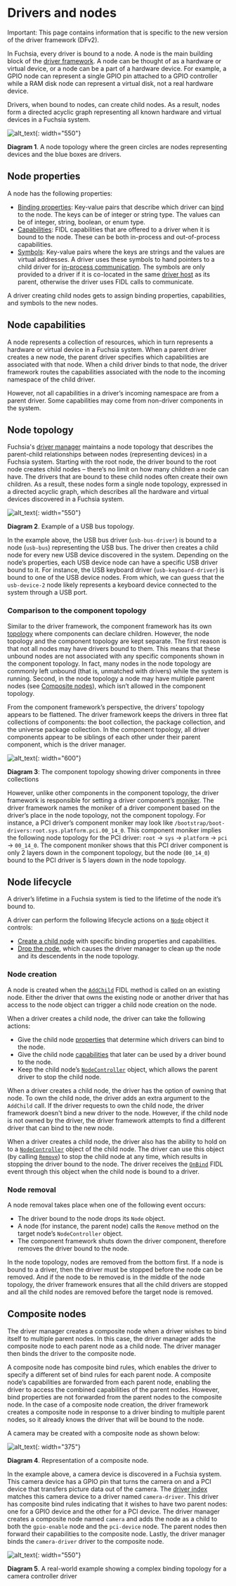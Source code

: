 # Drivers and nodes

Important: This page contains information that is specific to the new
version of the driver framework (DFv2).

In Fuchsia, every driver is bound to a node. A node is the main building block
of the [driver framework][driver-framework]. A node can be thought of as
a hardware or virtual device, or a node can be a part of a hardware device.
For example, a GPIO node can represent a single GPIO pin attached to a GPIO
controller while a RAM disk node can represent a virtual disk, not a real
hardware device.

Drivers, when bound to nodes, can create child nodes. As a result, nodes form a
directed acyclic graph representing all known hardware and virtual devices in a
Fuchsia system.

![alt_text](images/diagram_node_topology_01.svg "Basic node topology"){: width="550"}

**Diagram 1**. A node topology where the green circles are nodes representing
devices and the blue boxes are drivers.


## Node properties

A node has the following properties:

*   [Binding properties][binding-properties]: Key-value pairs that describe
    which driver can [bind][driver-binding] to the node. The keys can be of
    integer or string type. The values can be of integer, string, boolean,
    or enum type.
*   [Capabilities][capabilities]: FIDL capabilities that are offered to a driver
    when it is bound to the node. These can be both in-process and
    out-of-process capabilities.
*   [Symbols][symbols]: Key-value pairs where the keys are strings and the
    values are virtual addresses. A driver uses these symbols to hand pointers
    to a child driver for [in-process communication][driver-runtime]. The
    symbols are only provided to a driver if it is co-located in the same
    [driver host][driver-host] as its parent, otherwise the driver uses FIDL
    calls to communicate.

A driver creating child nodes gets to assign binding properties, capabilities,
and symbols to the new nodes.

## Node capabilities

A node represents a collection of resources, which in turn represents a hardware
or virtual device in a Fuchsia system. When a parent driver creates a new node,
the parent driver specifies which capabilities are associated with that node.
When a child driver binds to that node, the driver framework routes the
capabilities associated with the node to the incoming namespace of
the child driver.

However, not all capabilities in a driver’s incoming namespace are from a parent
driver. Some capabilities may come from non-driver components in the system.

## Node topology

Fuchsia's [driver manager][driver-manager] maintains a node topology that
describes the parent-child relationships between nodes (representing devices)
in a Fuchsia system. Starting with the root node, the driver bound to the root node creates
child nodes – there’s no limit on how many children a node can have. The drivers
that are bound to these child nodes often create their own children. As a
result, these nodes form a single node topology, expressed
in a directed acyclic graph, which describes all the hardware
and virtual devices discovered in a Fuchsia system.

![alt_text](images/diagram_node_topology_02.svg "USB bug node topology"){: width="550"}

**Diagram 2**. Example of a USB bus topology.

In the example above, the USB bus driver (`usb-bus-driver`) is bound to a node
(`usb-bus`) representing the USB bus. The driver then creates a child node for
every new USB device discovered in the system. Depending on the node’s
properties, each USB device node can have a specific USB driver bound to it.
For instance, the USB keyboard driver (`usb-keyboard-driver`) is bound to one of
the USB device nodes. From which, we can guess that the `usb-device-2` node
likely represents a keyboard device connected to the system through a USB port.

### Comparison to the component topology

Similar to the driver framework, the component framework has its own
[topology][component-topology] where components can declare children. However,
the node topology and the component topology are kept separate. The first reason
is that not all nodes may have drivers bound to them. This means that these
unbound nodes are not associated with any specific components shown in the
component topology. In fact, many nodes in the node topology are commonly left
unbound (that is, unmatched with drivers) while the system is running. Second,
in the node topology a node may have multiple parent nodes (see
[Composite nodes](#composite_nodes)), which isn’t allowed in the component
topology.

From the component framework’s perspective, the drivers’ topology appears to be
flattened. The driver framework keeps the drivers in three flat
collections of components: the boot collection, the package collection, and the
universe package collection. In the component topology, all driver components
appear to be siblings of each other under their parent component, which is the
driver manager.

![alt_text](images/diagram_driver_component_topology_01.svg "Component topology example"){: width="600"}

**Diagram 3**: The component topology showing driver components in three collections

However, unlike other components in the component topology, the driver framework
is responsible for setting a driver component’s [moniker][moniker]. The driver
framework names the moniker of a driver component based on the driver’s place
in the node topology, not the component topology. For instance, a PCI driver’s
component moniker may look like `/bootstrap/boot-drivers:root.sys.platform.pci.00_14_0`.
This component moniker implies the following node topology for the PCI driver:
`root` -> `sys` -> `platform` -> `pci` -> `00_14_0`. The component moniker shows
that this PCI driver component is only 2 layers down in the component topology,
but the node (`00_14_0`) bound to the PCI driver is 5 layers down
in the node topology.

## Node lifecycle

A driver’s lifetime in a Fuchsia system is tied to the lifetime of the node it’s
bound to.

A driver can perform the following lifecycle actions on a [`Node`][node-object]
object it controls:

*  [Create a child node](#node_creation) with specific binding properties and
   capabilities.
*  [Drop the node](#node_removal), which causes the driver manager to clean up
   the node and its descendents in the node topology.

### Node creation

A node is created when the [`AddChild`][addchild] FIDL method is called on an
existing node. Either the driver that owns the existing node or another driver
that has access to the node object can trigger a child node creation
on the node.

When a driver creates a child node, the driver can take the following actions:

*   Give the child node [properties](#node_properties) that determine which
    drivers can bind to the node.
*   Give the child node [capabilities](#node_capabilities) that later can be
    used by a driver bound to the node.
*   Keep the child node’s [`NodeController`][node-controller] object, which
    allows the parent driver to stop the child node.

When a driver creates a child node, the driver has the option of owning that
node. To own the child node, the driver adds an extra argument to the
`AddChild` call. If the driver requests to own the child node, the driver
framework doesn't bind a new driver to the node. However, if the child node is
not owned by the driver, the driver framework attempts to find a different
driver that can bind to the new node.

When a driver creates a child node, the driver also has the ability to hold on
to a [`NodeController`][node-controller] object of the child node. The driver
can use this object (by calling [`Remove`][fidl-remove]) to stop the child node
at any time, which results in stopping the driver bound to the node. The driver
receives the [`OnBind`][fidl-onbind] FIDL event through this object when
the child node is bound to a driver.

### Node removal

A node removal takes place when one of the following event occurs:

*   The driver bound to the node drops its `Node` object.
*   A node (for instance, the parent node) calls the `Remove` method on the
    target node’s `NodeController` object.
*   The component framework shuts down the driver component, therefore removes
    the driver bound to the node.

In the node topology, nodes are removed from the bottom first. If a node is bound
to a driver, then the driver must be stopped before the node can be removed. And
if the node to be removed is in the middle of the node topology, the driver framework
ensures that all the child drivers are stopped and all the child nodes are removed
before the target node is removed.

## Composite nodes

The driver manager creates a composite node when a driver wishes to
bind itself to multiple parent nodes. In this case, the driver manager adds
the composite node to each parent node as a child node. The driver manager then
binds the driver to the composite node.

A composite node has composite bind rules, which enables the driver to specify
a different set of bind rules for each parent node. A composite node’s
capabilities are forwarded from each parent node, enabling the driver to
access the combined capabilities of the parent nodes. However, bind
properties are not forwarded from the parent nodes to the composite node. In the
case of a composite node creation, the driver framework creates a composite
node in response to a driver binding to multiple parent nodes, so it already
knows the driver that will be bound to the node.

A camera may be created with a composite node as shown below:

![alt_text](images/diagram_composite_node_01.svg "Composite node example"){: width="375"}

**Diagram 4**. Representation of a composite node.

In the example above, a camera device is discovered in a Fuchsia system. This
camera device has a GPIO pin that turns the camera on and a PCI device that
transfers picture data out of the camera. The [driver index][driver-index]
matches this camera device to a driver named `camera-driver`. This driver has
composite bind rules indicating that it wishes to have two parent nodes: one for
a GPIO device and the other for a PCI device. The driver manager creates a
composite node named `camera` and adds the node as a child to both the
`gpio-enable` node and the `pci-device` node. The parent nodes then forward
their capabilities to the composite node. Lastly, the driver manager binds the
`camera-driver` driver to the composite node.

![alt_text](images/diagram_composite_drivers_01.svg "Composite drivers example"){: width="550"}

**Diagram 5**. A real-world example showing a complex binding topology for a
camera controller driver

<!-- Reference links -->

[driver-framework]: driver_framework.md
[driver-manager]: driver_framework.md#driver_manager
[driver-host]: driver_framework.md#driver_host
[driver-index]: driver_framework.md#driver_index
[driver-runtime]: driver_framework.md#driver_runtime
[driver-binding]: driver_binding.md
[binding-properties]: https://cs.opensource.google/fuchsia/fuchsia/+/main:sdk/fidl/fuchsia.driver.framework/topology.fidl;l=48
[capabilities]: https://cs.opensource.google/fuchsia/fuchsia/+/main:sdk/fidl/fuchsia.driver.framework/topology.fidl;l=61
[symbols]: https://cs.opensource.google/fuchsia/fuchsia/+/main:sdk/fidl/fuchsia.driver.framework/topology.fidl;l=65
[component-topology]: /docs/concepts/components/v2/topology.md
[moniker]: /docs/concepts/components/v2/identifiers.md#monikers
[node-object]: https://cs.opensource.google/fuchsia/fuchsia/+/main:sdk/fidl/fuchsia.driver.framework/topology.fidl;l=107
[addchild]: https://cs.opensource.google/fuchsia/fuchsia/+/main:sdk/fidl/fuchsia.driver.framework/topology.fidl;l=113
[node-controller]: https://cs.opensource.google/fuchsia/fuchsia/+/main:sdk/fidl/fuchsia.driver.framework/topology.fidl;l=73
[fidl-remove]: https://cs.opensource.google/fuchsia/fuchsia/+/main:sdk/fidl/fuchsia.driver.framework/topology.fidl;l=74
[fidl-onbind]: https://cs.opensource.google/fuchsia/fuchsia/+/main:sdk/fidl/fuchsia.driver.framework/topology.fidl;l=77
